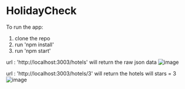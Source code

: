 # HolidayCheck

To run the app:

1) clone the repo
2) run 'npm install'
3) run 'npm start'

url : 'http://localhost:3003/hotels' will return the raw json data
![image](https://user-images.githubusercontent.com/47470807/178951063-80898752-6563-4ba5-ab4d-429151f19bcb.png)

url : 'http://localhost:3003/hotels/3' will return the hotels will stars = 3
![image](https://user-images.githubusercontent.com/47470807/178951382-a047a412-ff6e-4dbf-8a3d-df22a3030c42.png)
